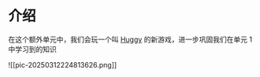 # 介绍

在这个额外单元中，我们会玩一个叫 [Huggy](https://huggingface.co/spaces/ThomasSimonini/Huggy) 的新游戏，进一步巩固我们在单元 1 中学习到的知识

![[pic-20250312224813626.png]]